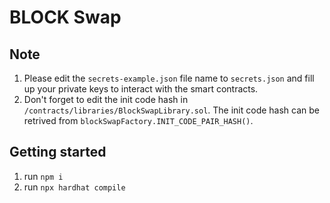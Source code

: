 # BLOCK Swap

## Note
1. Please edit the `secrets-example.json` file name to `secrets.json` and fill up your private keys to interact with the smart contracts.
2. Don't forget to edit the init code hash in `/contracts/libraries/BlockSwapLibrary.sol`. The init code hash can be retrived from `blockSwapFactory.INIT_CODE_PAIR_HASH()`. 

## Getting started
1. run `npm i`
2. run `npx hardhat compile`